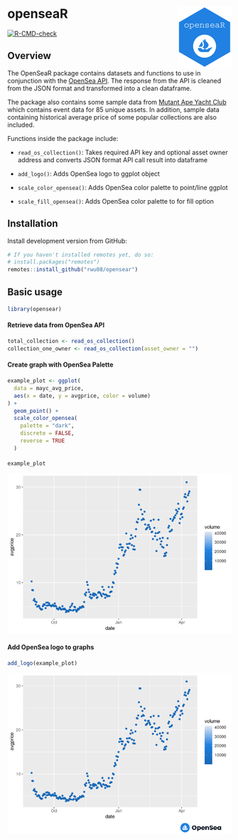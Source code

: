 
<!-- README.md is generated from README.Rmd. Please edit that file -->

# openseaR <img src="man/figures/logo.png" align="right" height="139" />

<!-- badges: start -->

[![R-CMD-check](https://github.com/rwu08/opensear/workflows/R-CMD-check/badge.svg)](https://github.com/rwu08/opensear/actions)
<!-- badges: end -->

## Overview

The OpenSeaR package contains datasets and functions to use in
conjunction with the [OpenSea
API](https://docs.opensea.io/reference/api-overview). The response from
the API is cleaned from the JSON format and transformed into a clean
dataframe.

The package also contains some sample data from [Mutant Ape Yacht
Club](https://opensea.io/collection/mutant-ape-yacht-club) which
contains event data for 85 unique assets. In addition, sample data
containing historical average price of some popular collections are also
included.

Functions inside the package include:

-   `read_os_collection()`: Takes required API key and optional asset
    owner address and converts JSON format API call result into
    dataframe

-   `add_logo()`: Adds OpenSea logo to ggplot object

-   `scale_color_opensea()`: Adds OpenSea color palette to point/line
    ggplot

-   `scale_fill_opensea()`: Adds OpenSea color palette to for fill
    option

## Installation

Install development version from GitHub:

``` r
# If you haven't installed remotes yet, do so:
# install.packages("remotes")
remotes::install_github("rwu08/opensear")
```

## Basic usage

``` r
library(opensear)
```

#### Retrieve data from OpenSea API

``` r
total_collection <- read_os_collection()
collection_one_owner <- read_os_collection(asset_owner = "")
```

#### Create graph with OpenSea Palette

``` r
example_plot <- ggplot(
  data = mayc_avg_price, 
  aes(x = date, y = avgprice, color = volume)
) +
  geom_point() +
  scale_color_opensea(
    palette = "dark", 
    discrete = FALSE, 
    reverse = TRUE
  )

example_plot
```

![](README_files/figure-gfm/ex1-1.png)<!-- -->

#### Add OpenSea logo to graphs

``` r
add_logo(example_plot)
```

![](README_files/figure-gfm/ex2-1.png)<!-- -->
